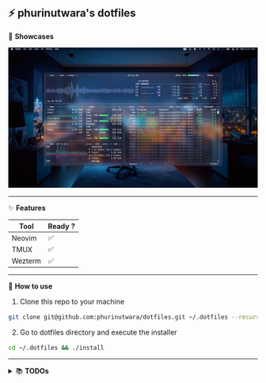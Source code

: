 ## :zap: phurinutwara's dotfiles

:rainbow: **Showcases**

![Showcase Image](.github/assets/transparent-showcase.png)

---

:sparkles: **Features**

| Tool    | Ready ?            |
| ------- | ------------------ |
| Neovim  | :white_check_mark: |
| TMUX    | :white_check_mark: |
| Wezterm | :white_check_mark: |

---

:pushpin: **How to use**

1. Clone this repo to your machine

```bash
git clone git@github.com:phurinutwara/dotfiles.git ~/.dotfiles --recurse-submodules
```

2. Go to dotfiles directory and execute the installer

```bash
cd ~/.dotfiles && ./install
```

---

<details>
        <summary>
                📚 <b>TODOs</b>
        </summary>

- [x] Terminal Preferences (via dotfile installation)
- [x] Changed Shell to ZSH (via dotfile installation)
- [ ] Dock Preferences
- [ ] Mission Control Preference (don't rearrange spaces)
- [ ] Finder Show Path Bar
- [ ] Trackpad (Three Finger Drag and Tap to Click)
- [ ] Git (config and SSH)
- [ ] Turn off spelling auto completion
- [ ] Maximize key repeat period

</details>
